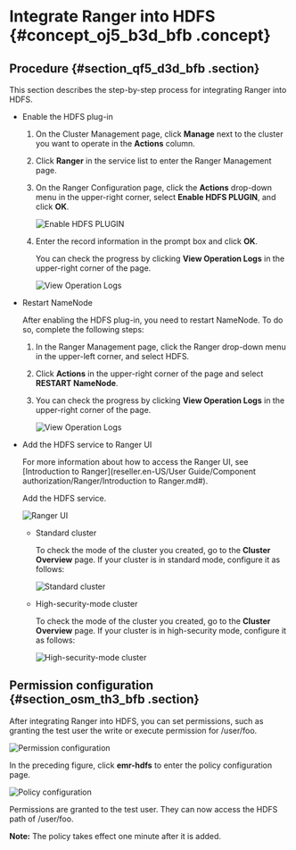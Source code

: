 # Integrate Ranger into HDFS {#concept_oj5_b3d_bfb .concept}

## Procedure {#section_qf5_d3d_bfb .section}

This section describes the step-by-step process for integrating Ranger into HDFS.

-   Enable the HDFS plug-in
    1.  On the Cluster Management page, click **Manage** next to the cluster you want to operate in the **Actions** column.
    2.  Click **Ranger** in the service list to enter the Ranger Management page.
    3.  On the Ranger Configuration page, click the **Actions** drop-down menu in the upper-right corner, select **Enable HDFS PLUGIN**, and click **OK**.

        ![Enable HDFS PLUGIN](http://static-aliyun-doc.oss-cn-hangzhou.aliyuncs.com/assets/img/17949/154771023711456_en-US.png)

    4.  Enter the record information in the prompt box and click **OK**.

        You can check the progress by clicking **View Operation Logs** in the upper-right corner of the page.

        ![View Operation Logs](http://static-aliyun-doc.oss-cn-hangzhou.aliyuncs.com/assets/img/17949/154771023711459_en-US.png)

-   Restart NameNode

    After enabling the HDFS plug-in, you need to restart NameNode. To do so, complete the following steps:

    1.  In the Ranger Management page, click the Ranger drop-down menu in the upper-left corner, and select HDFS.
    2.  Click **Actions** in the upper-right corner of the page and select **RESTART NameNode**.
    3.  You can check the progress by clicking **View Operation Logs** in the upper-right corner of the page.

        ![View Operation Logs ](http://static-aliyun-doc.oss-cn-hangzhou.aliyuncs.com/assets/img/17949/154771023711463_en-US.png)

-   Add the HDFS service to Ranger UI

    For more information about how to access the Ranger UI, see [Introduction to Ranger](reseller.en-US/User Guide/Component authorization/Ranger/Introduction to Ranger.md#).

    Add the HDFS service.

    ![Ranger UI](http://static-aliyun-doc.oss-cn-hangzhou.aliyuncs.com/assets/img/17949/154771023711479_en-US.png)

    -   Standard cluster

        To check the mode of the cluster you created, go to the **Cluster Overview** page. If your cluster is in standard mode, configure it as follows:

        ![Standard cluster](http://static-aliyun-doc.oss-cn-hangzhou.aliyuncs.com/assets/img/17949/154771023711480_en-US.png)

    -   High-security-mode cluster

        To check the mode of the cluster you created, go to the **Cluster Overview** page. If your cluster is in high-security mode, configure it as follows:

        ![High-security-mode cluster](http://static-aliyun-doc.oss-cn-hangzhou.aliyuncs.com/assets/img/17949/154771023811481_en-US.png)


## Permission configuration {#section_osm_th3_bfb .section}

After integrating Ranger into HDFS, you can set permissions, such as granting the test user the write or execute permission for /user/foo.

![Permission configuration](http://static-aliyun-doc.oss-cn-hangzhou.aliyuncs.com/assets/img/17949/154771023811482_en-US.png)

In the preceding figure, click **emr-hdfs** to enter the policy configuration page.

![Policy configuration](http://static-aliyun-doc.oss-cn-hangzhou.aliyuncs.com/assets/img/17949/154771023811483_en-US.png)

Permissions are granted to the test user. They can now access the HDFS path of /user/foo.

**Note:** The policy takes effect one minute after it is added.

